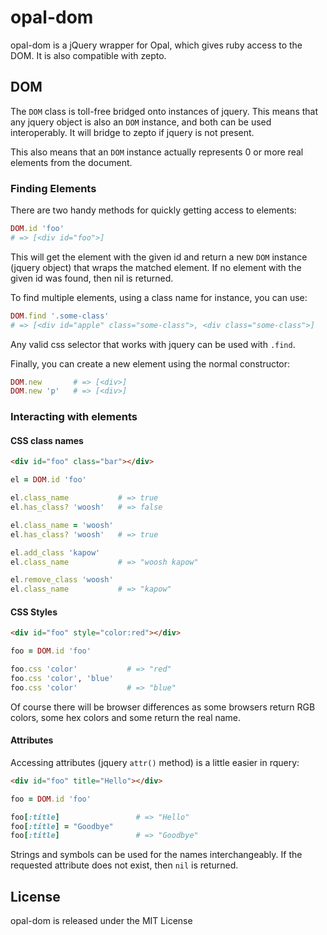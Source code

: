 # opal-dom

opal-dom is a jQuery wrapper for Opal, which gives ruby access to the
DOM. It is also compatible with zepto.

## DOM

The `DOM` class is toll-free bridged onto instances of jquery. This
means that any jquery object is also an `DOM` instance, and both
can be used interoperably. It will bridge to zepto if jquery is not
present.

This also means that an `DOM` instance actually represents 0 or
more real elements from the document.

### Finding Elements

There are two handy methods for quickly getting access to elements:

```ruby
DOM.id 'foo'
# => [<div id="foo">]
```

This will get the element with the given id and return a new `DOM`
instance (jquery object) that wraps the matched element. If no element
with the given id was found, then nil is returned.

To find multiple elements, using a class name for instance, you can
use:

```ruby
DOM.find '.some-class'
# => [<div id="apple" class="some-class">, <div class="some-class">]
```

Any valid css selector that works with jquery can be used with `.find`.

Finally, you can create a new element using the normal constructor:

```ruby
DOM.new       # => [<div>]
DOM.new 'p'   # => [<div>]
```

### Interacting with elements

#### CSS class names

```html
<div id="foo" class="bar"></div>
```

```ruby
el = DOM.id 'foo'

el.class_name           # => true
el.has_class? 'woosh'   # => false

el.class_name = 'woosh'
el.has_class? 'woosh'   # => true

el.add_class 'kapow'
el.class_name           # => "woosh kapow"

el.remove_class 'woosh'
el.class_name           # => "kapow"
```

#### CSS Styles

```html
<div id="foo" style="color:red"></div>
```

```ruby
foo = DOM.id 'foo'

foo.css 'color'           # => "red"
foo.css 'color', 'blue'
foo.css 'color'           # => "blue"
```

Of course there will be browser differences as some browsers return
RGB colors, some hex colors and some return the real name.

#### Attributes

Accessing attributes (jquery `attr()` method) is a little easier in
rquery:

```html
<div id="foo" title="Hello"></div>
```

```ruby
foo = DOM.id 'foo'

foo[:title]                 # => "Hello"
foo[:title] = "Goodbye"
foo[:title]                 # => "Goodbye"
```

Strings and symbols can be used for the names interchangeably. If the
requested attribute does not exist, then `nil` is returned.

## License

opal-dom is released under the MIT License